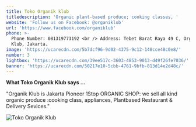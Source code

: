 ```yaml
---
title: Toko Organik klub
titledescription: 'Organic plant-based produce; cooking classes, '
website: 'Follow us on Facebook: @organiklub'
url: 'https://www.facebook.com/organiklub'
phone: >-
  Phone Number: 081319773192 <br /> Address: Tebet Barat Raya 49 C, Organik
  Klub, Jakarta.
image: 'https://ucarecdn.com/5b7dcf96-9d02-4375-9c12-148cce48c0e8/'
number: 3
lightbox: 'https://ucarecdn.com/39ee517c-3603-4853-9013-d49f26fe7036/'
banner: 'https://ucarecdn.com/50217e10-5cbb-4761-9bfb-813d14e2d48c/'
---
```

**What Toko Organik Klub says ...**

"Organik Klub is Jakarta Pioneer 1Stop ORGANIC SHOP: we sell all kind organic produce :cooking class, appliances, Plantbased Restaurant & Delivery Sevices."

![ Toko Organik Klub](https://ucarecdn.com/6dc9edd0-0f54-481e-87e9-a3cbb8487c9b/ " Toko Organik Klub")

